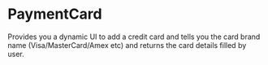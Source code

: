 # PaymentCard
Provides you a dynamic UI to add a credit card and tells you the card brand name (Visa/MasterCard/Amex etc) and returns the card details filled by user.
